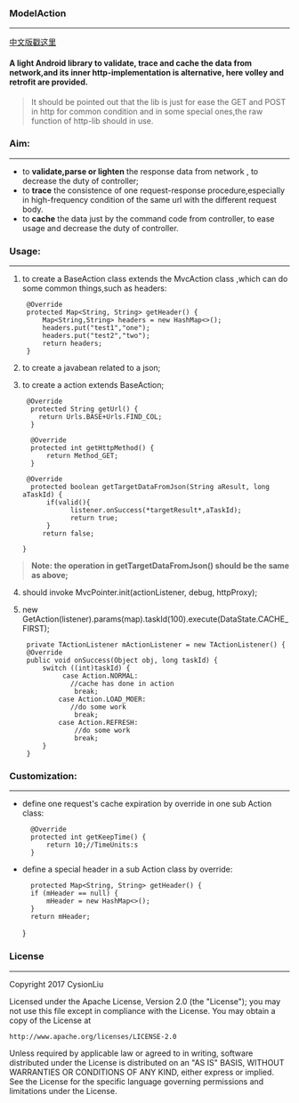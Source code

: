 ### ModelAction
---
[中文版戳这里](/readme_cn.md)
#### A light Android library to **validate**, **trace** and **cache** the data from network,and its inner http-implementation is alternative, here volley and retrofit are provided.
> It should be pointed out that the lib is just for ease the GET and POST in http for common condition and in some special ones,the raw function of http-lib should in use.
### Aim:
---
- to **validate,parse or lighten** the response data from network , to decrease the duty of controller;
- to **trace** the consistence of one request-response procedure,especially in high-frequency condition of the same url with the different request body.
- to **cache** the data just by the command code from controller, to ease usage and decrease the duty of controller.

### Usage:
---

1. to create a BaseAction class extends the MvcAction class ,which can do some common things,such as headers:

  		@Override
    	protected Map<String, String> getHeader() {
        	Map<String,String> headers = new HashMap<>();
       		headers.put("test1","one");
        	headers.put("test2","two");
        	return headers;
    	}
2. to create a javabean related to a json;
3. to create a action extends BaseAction;

        @Override
      	 protected String getUrl() {
           return Urls.BASE+Urls.FIND_COL;
      	 }

      	 @Override
      	 protected int getHttpMethod() {
      	     return Method_GET;
      	 }

       	@Override
      	 protected boolean getTargetDataFromJson(String aResult, long aTaskId) {
             if(valid(){
                   listener.onSuccess(*targetResult*,aTaskId);
                   return true;
             }
            return false;

       }
> **Note: the operation in getTargetDataFromJson() should be the same as above;**
4. should invoke MvcPointer.init(actionListener, debug, httpProxy);
5. new GetAction(listener).params(map).taskId(100).execute(DataState.CACHE_FIRST);

		private TActionListener mActionListener = new TActionListener() {
        @Override
        public void onSuccess(Object obj, long taskId) {
            switch ((int)taskId) {
                 case Action.NORMAL:
                   //cache has done in action
                    break;
                case Action.LOAD_MOER:
                   //do some work
                    break;
                case Action.REFRESH:
                    //do some work
                    break;
            }
        }


### Customization:
---
- define one request's cache expiration by override in one sub Action class:

		@Override
    	protected int getKeepTime() {
        	return 10;//TimeUnits:s
    	}
- define a special header in a sub Action class by override:

	    protected Map<String, String> getHeader() {
        if (mHeader == null) {
            mHeader = new HashMap<>();
        }
        return mHeader;
    }

### License
---
Copyright 2017 CysionLiu

Licensed under the Apache License, Version 2.0 (the "License");
you may not use this file except in compliance with the License.
You may obtain a copy of the License at

    http://www.apache.org/licenses/LICENSE-2.0

Unless required by applicable law or agreed to in writing, software
distributed under the License is distributed on an "AS IS" BASIS,
WITHOUT WARRANTIES OR CONDITIONS OF ANY KIND, either express or implied.
See the License for the specific language governing permissions and
limitations under the License.
